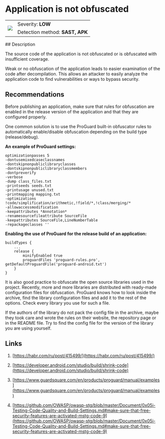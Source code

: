 # Application is not obfuscated

<table class='noborder'>
    <colgroup>
      <col/>
      <col/>
    </colgroup>
    <tbody>
      <tr>
        <td rowspan="2"><img src="../../../img/defekt_nizkij.png"/></td>
        <td>Severity:<strong> LOW</strong></td>
      </tr>
      <tr>
        <td>Detection method:<strong> SAST, APK</strong></td>
      </tr>
    </tbody>
</table>
## Description

The source code of the application is not obfuscated or is obfuscated with insufficient coverage.

Weak or no obfuscation of the application leads to easier examination of the code after decompilation. This allows an attacker to easily analyze the application code to find vulnerabilities or ways to bypass security.

## Recommendations

Before publishing an application, make sure that rules for obfuscation are enabled in the release version of the application and that they are configured properly.

One common solution is to use the ProGuard built-in obfuscator rules to automatically enable/disable obfuscation depending on the build type (release/debug).

**An example of ProGuard settings:**

    optimizationpasses 5
    -dontusemixedcaseclassnames
    -dontskipnonpubliclibraryclasses
    -dontskipnonpubliclibraryclassmembers
    -dontpreverify
    -verbose
    -dump class_files.txt
    -printseeds seeds.txt
    -printusage unused.txt
    -printmapping mapping.txt
    -optimizations !code/simplification/arithmetic,!field/*,!class/merging/*
    -allowaccessmodification
    -keepattributes *Annotation*
    -renamesourcefileattribute SourceFile
    -keepattributes SourceFile,LineNumberTable
    -repackageclasses ''

**Enabling the use of ProGuard for the release build of an application:**

    buildTypes {
        ...
        release {
            minifyEnabled true
            proguardFiles 'proguard-rules.pro', getDefaultProguardFile('proguard-android.txt')
        }
    }

It is also good practice to obfuscate the open source libraries used in the project. Recently, more and more libraries are distributed with ready-made configuration files for obfuscation. ProGuard knows how to look inside the archive, find the library configuration files and add it to the rest of the options. Check every library you use for such a file.

If the authors of the library do not pack the config file in the archive, maybe they took care and wrote the rules on their website, the repository page or in the README file. Try to find the config file for the version of the library you are using yourself.

## Links

1. [https://habr.com/ru/post/415499/](https://habr.com/ru/post/415499/)

2. [https://developer.android.com/studio/build/shrink-code](https://developer.android.com/studio/build/shrink-code)

3. [https://www.guardsquare.com/en/products/proguard/manual/examples](https://www.guardsquare.com/en/products/proguard/manual/examples)

4. [https://github.com/OWASP/owasp-stg/blob/master/Document/0x05i-Testing-Code-Quality-and-Build-Settings.md#make-sure-that-free-security-features-are-activated-mstg-code-9](https://github.com/OWASP/owasp-stg/blob/master/Document/0x05i-Testing-Code-Quality-and-Build-Settings.md#make-sure-that-free-security-features-are-activated-mstg-code-9)